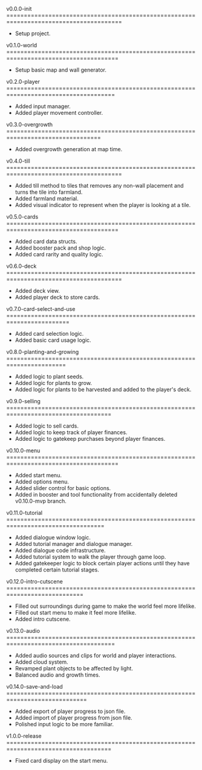 v0.0.0-init =======================================================================================
- Setup project.

v0.1.0-world ======================================================================================
- Setup basic map and wall generator.

v0.2.0-player =====================================================================================
- Added input manager.
- Added player movement controller.

v0.3.0-overgrowth =================================================================================
- Added overgrowth generation at map time.

v0.4.0-till =======================================================================================
- Added till method to tiles that removes any non-wall placement and turns the tile into farmland.
- Added farmland material.
- Added visual indicator to represent when the player is looking at a tile.

v0.5.0-cards ======================================================================================
- Added card data structs.
- Added booster pack and shop logic.
- Added card rarity and quality logic.

v0.6.0-deck =======================================================================================
- Added deck view.
- Added player deck to store cards.

v0.7.0-card-select-and-use ========================================================================
- Added card selection logic.
- Added basic card usage logic.

v0.8.0-planting-and-growing =======================================================================
- Added logic to plant seeds.
- Added logic for plants to grow.
- Added logic for plants to be harvested and added to the player's deck.

v0.9.0-selling ====================================================================================
- Added logic to sell cards.
- Added logic to keep track of player finances.
- Added logic to gatekeep purchases beyond player finances.

v0.10.0-menu ======================================================================================
- Added start menu.
- Added options menu.
- Added slider control for basic options.
- Added in booster and tool functionality from accidentally deleted v0.10.0-mvp branch.

v0.11.0-tutorial ==================================================================================
- Added dialogue window logic.
- Added tutorial manager and dialogue manager.
- Added dialogue code infrastructure.
- Added tutorial system to walk the player through game loop.
- Added gatekeeper logic to block certain player actions until they have completed certain tutorial stages.

v0.12.0-intro-cutscene ============================================================================
- Filled out surroundings during game to make the world feel more lifelike.
- Filled out start menu to make it feel more lifelike.
- Added intro cutscene.

v0.13.0-audio =====================================================================================
- Added audio sources and clips for world and player interactions.
- Added cloud system.
- Revamped plant objects to be affected by light.
- Balanced audio and growth times.

v0.14.0-save-and-load =============================================================================
- Added export of player progress to json file.
- Added import of player progress from json file.
- Polished input logic to be more familiar.

v1.0.0-release ====================================================================================
- Fixed card display on the start menu.